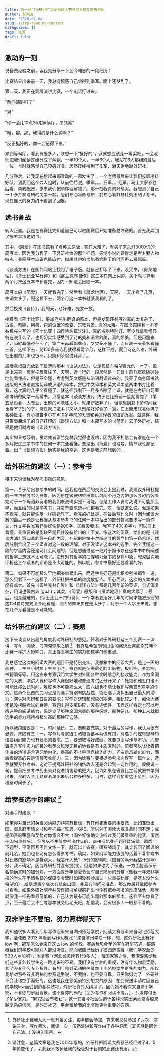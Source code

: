 ```yaml
---
title: 第一届“外研社杯”英语阅读大赛获奖感悟及备赛经历
author: 郝鸿涛
date: '2020-01-06'
slug: fltrp-reading-contest
categories: []
tags: 经历
draft: false
---
```

<!-- {{<figure src="/media/champion.JPG" title="获奖时刻">}} -->

## 激动的一刻
说备赛经验之前，容我先分享一下至今难忘的一段经历：

比赛结果出来前一天，我总有预感自己会得到季军。晚上还梦到了。

第二天，我正在观看演讲比赛，一个电话打过来。

“郝鸿涛是吗？”

“对”

“你一会儿10点35来等候厅，来领奖”

“哦，那，那，我得的是什么奖啊？”

“反正挺好的，你一会记得下来。”

来到等候厅，看到有挺多人，联想一下“挺好的”，我就想应该是一等奖吧。一会老师把我们阅读这组分成了两组，一半10个人，一半6个人，我站在6人那组的最后一位。当时就感觉自己预感好准，居然压线得到了季军，谢天谢地谢外研社。

几分钟后，让我现在想起来都激动的一幕发生了：一个老师最后来让我们按顺序排好队，到我们这个六人组时，从前往后说，季军。。。亚军。。冠军。马上大家都往后看，向我祝贺，原来我们把顺序理解错了。那一刻我真的好想哭。我想到了自己一个多月和考研的同学一起，他们专心准备考研，我专心看外研社列出的参考书，现在自己的努力终于看到了回报。

## 选书备战
转入正题。我是在省赛比完知道自己可以进国赛后开始准备总决赛的。首先我弄到了那五本指定的书。

其中，《简爱》在图书馆看了看英文原版，实在太难了，就买了床头灯3000词的简写本，因为我分析了一下外研社给的那个样题，感觉小说的话肯定是考主要人物特点，看简写本应该也能应付，如果其他的书能看完剩下的时间再去看原版。

《谈谈方法》在国外网站上找到了电子版，就自己打印了下来，没买书。《房龙地理》，《莎士比亚14行诗》和《富兰克林自传》这三本在网上买的。买下就打算用两个月把这五本书都看完，因为不知道会出哪一本。

简写本的《简爱》一天就看完了。然后看《房龙地理》，天啊，一天才看了几页，生词太多了，照这样下去，两个月这一本书就够我看的了。

然后换成《自传》，我的天，也好难，先放一放。

接着看《莎士比亚》，屠岸老先生翻译的那本，但是发现莎翁写的真的太复杂了，古语，暗喻，用典，词的位置的改变，宗教背景…真的太难。在图书馆碰到一本罗益民先生写的《莎士比亚十四行诗名篇详注》，真的特别特别好，至少我能看懂莎翁在说什么了，也切切实实感受到了诗的美和语言的美，真的好美。但是问题来了，当时看懂说什么了，第二天再看那些诗，又完全不懂了，而且我一天最多看懂三首，这样下去，光150多首诗我就得看两个月，这样不成，而且诗这么难，外研社出题的几率也很小，只能和莎翁说拜拜了。

最后我把目光放到了最薄的那本《谈谈方法》，它是我最有希望看完的一本了，但是上来第一页就把我震住了，天啊，近十行的一段居然是一句话！前几页磕磕碰碰地能看懂点，但是不全懂，考虑到英文版是从法语翻译过来的，我买了商务印书馆出版的从法语直接翻译成汉语的译本，然后中文译本和英文译本这两本书对比着看，这次真的几乎全看懂了。就这样我剩下一月多点除了上课，就是在考研自习室和考研的同学一起看书，只看这本《谈谈方法》，终于在比赛前一星期看完了（第五章没看，太专业，出题的可能性太小，就果断放弃了）。但是想到剩下的时间我也看不了别的了，索性就把这本书又从头到尾好好看了一遍，在上面用红笔做满了各种批注，真心被笛卡尔在400多年前的思想和英文译者的语言折服。就这样，我只带着翻烂了的自己打印的《谈谈方法》和一本简写本的《简爱》去了外研社，结果是他们就考的《谈谈方法》。

其实如果考莎翁，房龙或者富兰克林我觉得也没啥，因为我不相信会有谁能在一个多月把这三本书中的任何一本完全看懂。要是出《简爱》也没啥，情节我也都记着。出了《谈谈方法》确实是我的幸运，这也是我之前想到的。

## 给外研社的建议（一）：参考书

接下来谈谈我对参考书籍的意见。

第一，关于给出参考书的时间，这我也在赛后的交流会上提到过，我建议外研社提前一年把参考书列出来，因为想在省赛结果出来后的两个月之内把那么多的内容看完对于一个母语非英语的我们来说确实是不可能。但是工作人员对我说不可能那么早，而且给的只是参考书，并没有要求选手们都看完。哎，话是这么说，但是如果不看完，就只能像我一样碰运气了。看完的好处是，在最后写作文时（因为阅读大赛的最后一题是让根据从基本参考书的任何一本中抽出的部分按照要求写一篇作文，作文字数省赛记得好像是200字，国赛没要求，我写了400多字），可以马上看懂，最重要的是能联系题目并没有给出的上下文。像这次的国赛，给出的是《谈谈方法》第四章的第一段的内容，介绍的是笛卡尔所追寻的哲学的第一条原理，然后分别给出了三个读者对这一段的理解。对于没读过这本书的选手，完全读懂这一段的字面内容还是没什么问题的，但是想通过这一段对于笛卡尔在这本书中所阐述的哲学思想就不太可能了。没有对其哲学的把握和对全书的整体印象，想深层次地评析这三个读者的评论是不太可能的。所以呢，参考书最好还是看看的好。

第二，如果不可能那么早地把书单累出来，而选手最好还是能把参考书都看一遍，那么只剩下一个选择了：外研社把书单的难度放低点。平心而论，这次的五本书难度有点大。首先《富兰克林自传》和《谈谈方法》都是几百年前的英语，句式偏复杂，用词也很古典 (guai)；其次，《简爱》原版和《房龙地理》真的太厚了；最后，也是最难的，《莎士比亚十四行诗》，一个学者要用好几年的时间才能把莎翁的这154首诗完完全全地看懂，里面的知识实在是太多了，对于一个大学生来说，想在几个月看懂是不可能的。

## 给外研社的建议（二）：赛题
接下来谈谈从出题的角度我对外研社的意见。怀着对于外研社这三个比赛－－演讲、写作、阅读，的深深崇敬之情 [^1]，我真是希望刚刚出生的阅读比赛能像前两个比赛一样扩大影响力，真正提高学生的实力和教学的侧重点。

我总感觉这次的阅读大赛的题目不是特别充实。我想象中的阅读大赛，是比一天的那种，上午三小时加下午三小时。赛题就是英美最近的出版物，报纸啊，杂志啊，书籍啊等等，用这些来考察我们大学生对外国各种实时信息的接收能力。作为全国性的大赛，演讲大赛和写作大赛很好地和普通考试区分开来了：托福和雅思口语不可能比那么长时间，难度也不可能那么大；四六级也不能让我们写两篇800字的作文。这两个比赛的共同点是对选手特别有挑战性，能让选手发挥出自己最大的潜力：演讲对思辨和口语的要求；写作对逻辑和想象的期待。相比较之下，阅读大赛还是没摆脱考试的束缚，赛题出得支离破碎，没有连续性，虽然这样肯定也可以考察选手的阅读能力，但是少了那种全国大赛的那种感觉、那种范儿、那种上来就把选手的能力期待得那么高的那种压迫感。

所以我的建议是：一，时间延长，二，赛题要充实。对于最后的写作，我认为很有必要，原因有三：一，写作对考察选手的语言基本功很有用，对选手的逻辑思辨和语言组织能力也有很高的要求。二，要想取得好成绩，就要提高写作基本功。而带着提升写作实力的目的看英文和漫无目的地看是有本质区别的，前者可以让读者把作者的地道语言更好地内化，提高的不止是信息输入能力，还有信息输出能力，而后者提高的只是信息吸收能力。三，因为比赛时要根据参考书内容写一篇作文，选手就要买参考书，这对于提高外研社的销售收入还是会起到一定作用的。顺便说一句，提前把参考书列出来对促进销售帮助更大，因为如果在省赛比之前就把书单列出来，买的人会比过赛名单出来后公布多得多，当然，这样会加重选手负担，因为准备时间长了。

## 给参赛选手的建议 [^2]
对选手的建议 ：

如果你对自己的英语阅读能力非常有自信；有其他更重要的事要做，比如准备出国，着急赶申请文书和考托福／雅思／GRE，所以对于阅读大赛准备时间不足；或是国赛的荣誉和奖励对你意义不大（国外好像确实没听过我们很看重的比赛，虽然在国内很有名），你可以不用管参考书什么的，直接把比赛样题好好做做，熟悉一下题型，平常再写写作文练一下，就可以上省赛／国赛战场了。其实我问了阅读的前几名，她们也都没有怎么看参考书。确实，如果阅读能力很强的话看不看参考书对比赛的影响不是特别大，我估计大概1－5分的影响吧（国赛的满分我估计是40分，我不确定，因为外研社并没有提到）。但是如果你为了保送，一方面提高保研名额确定时的加分项，一方面提升申请夏令营时自己简历的分量（像我一样双非学校的学生在申请名校的保研夏令营时如果没有参加过一些重要比赛，是基本没什么希望的）；或是想得个名次有机会出国；并且有时间来准备，那么你最好能把参考书看看。如果外研社明年并没有把书单提前列出也没有把参考书的难度降低，那就就像我一样先看最简单的，自己认为最有可能出题的那本的那本。这样至少你看了点，至于最后会不会考那本就交给老天吧。相信我，会有很多人一眼都不看的。

## 双非学生不要怕，努力照样得天下
我知道很多人看到今年写作冠军来自湖州师范学院，阅读大赛冠军来自河北师范大学，会像我 2013 年看到写作大赛冠军来自滨州学院一样，想，这外研社比赛好 low 啊，冠军怎么会来自这么 low 的学校。赛后我和今年的写作冠军巧遇，都感概我们的学校可能别人都没听过。然而我自己经历了校园选拔赛（我们学校至少500人参加吧），省复赛（河北省阅读有150多人），和国家赛之后，我深深感觉我们这些非名校学生这一路走来的不易。我们没有学校的重视，没有什么物质奖励，甚至没有什么专业指导，有的只是对英语的热爱加上比名校学生更多的努力。所以我想对那些双非高校的参赛选手说，不要怕，也不要自卑，只要你努力了，外研社不会让你空手而归的。这也是我在领奖前特别想哭的原因：想到保送申请时因自己的学校low而受到的各种歧视，外研社真的太纯净了，因为她不看你来自哪个学校，不看你的家庭背景，也不看你的长相（至少写作和阅读不看。。），只看你付出了多少努力。“努力就会有收获”，这一在当今社会受迫于各种现实因素而变得越来越复杂的信念，是外研社这一平台留给我的比奖励更为重要的东西。

[^1]: 外研社比赛我从大一就开始关注，每年都会参加，算来我总共参加了六次，演讲三次，写作两次，阅读一次，虽然演讲和写作由于各种原因（其实就是因为自己渣...) 没进入国赛。
[^2]: 请注意，这篇文章是我在2015年写的，外研社的阅读大赛都已经经过了4、5年的变化了，以此我不敢保证我的经验对于目前的比赛还有用。